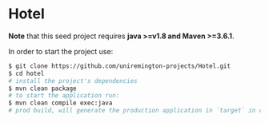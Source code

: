 # Hotel



**Note** that this seed project requires **java >=v1.8 and Maven >=3.6.1**.

In order to start the project use:

```bash
$ git clone https://github.com/uniremington-projects/Hotel.git
$ cd hotel
# install the project's dependencies
$ mvn clean package
# to start the application run:
$ mvn clean compile exec:java
# prod build, will generate the production application in `target` in case it is required to directly execute the jar file
```
